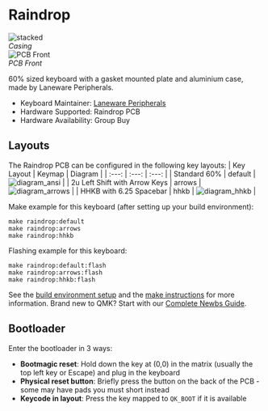 # Raindrop

![stacked](https://i.imgur.com/R2iPqjIh.png)  
*Casing*  
![PCB Front](https://i.imgur.com/00TpL3nh.png)  
*PCB Front*  

60% sized keyboard with a gasket mounted plate and aluminium case, made by Laneware Peripherals.

* Keyboard Maintainer: [Laneware Peripherals](https://github.com/laneware)
* Hardware Supported: Raindrop PCB
* Hardware Availability: Group Buy

## Layouts
The Raindrop PCB can be configured in the following key layouts: 
| Key Layout | Keymap | Diagram |
| :---: | :---: | :---: |
| Standard 60% | default | ![diagram_ansi](https://i.imgur.com/oibG44o.png) |
| 2u Left Shift with Arrow Keys | arrows | ![diagram_arrows](https://i.imgur.com/cQ4Kwb5h.png) |
| HHKB with 6.25 Spacebar | hhkb | ![diagram_hhkb](https://i.imgur.com/WU6gb1Qh.png) |

Make example for this keyboard (after setting up your build environment):

    make raindrop:default
    make raindrop:arrows
    make raindrop:hhkb

Flashing example for this keyboard:

    make raindrop:default:flash
    make raindrop:arrows:flash
    make raindrop:hhkb:flash

See the [build environment setup](https://docs.qmk.fm/#/getting_started_build_tools) and the [make instructions](https://docs.qmk.fm/#/getting_started_make_guide) for more information. Brand new to QMK? Start with our [Complete Newbs Guide](https://docs.qmk.fm/#/newbs).

## Bootloader

Enter the bootloader in 3 ways:

* **Bootmagic reset**: Hold down the key at (0,0) in the matrix (usually the top left key or Escape) and plug in the keyboard
* **Physical reset button**: Briefly press the button on the back of the PCB - some may have pads you must short instead
* **Keycode in layout**: Press the key mapped to `QK_BOOT` if it is available
